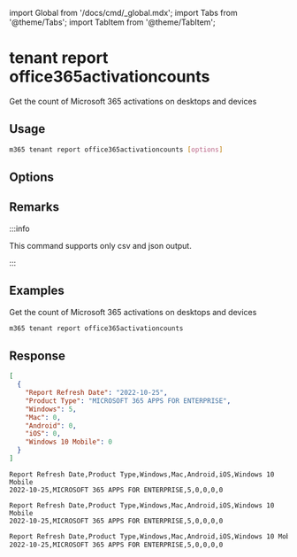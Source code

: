 <!-- DISCLAIMER: All secrets, passwords, and sensitive values in this document are examples only and not real credentials. -->
import Global from '/docs/cmd/_global.mdx';
import Tabs from '@theme/Tabs';
import TabItem from '@theme/TabItem';

# tenant report office365activationcounts

Get the count of Microsoft 365 activations on desktops and devices

## Usage

```sh
m365 tenant report office365activationcounts [options]
```

## Options

<Global />

## Remarks

:::info

This command supports only csv and json output.

:::

## Examples

Get the count of Microsoft 365 activations on desktops and devices

```sh
m365 tenant report office365activationcounts
```

## Response

<Tabs>
  <TabItem value="JSON">

  ```json
  [
    {
      "Report Refresh Date": "2022-10-25",
      "Product Type": "MICROSOFT 365 APPS FOR ENTERPRISE",
      "Windows": 5,
      "Mac": 0,
      "Android": 0,
      "iOS": 0,
      "Windows 10 Mobile": 0
    }
  ]
  ```

  </TabItem>
  <TabItem value="Text">

  ```text
  Report Refresh Date,Product Type,Windows,Mac,Android,iOS,Windows 10 Mobile
  2022-10-25,MICROSOFT 365 APPS FOR ENTERPRISE,5,0,0,0,0
  ```

  </TabItem>
  <TabItem value="CSV">

  ```csv
  Report Refresh Date,Product Type,Windows,Mac,Android,iOS,Windows 10 Mobile
  2022-10-25,MICROSOFT 365 APPS FOR ENTERPRISE,5,0,0,0,0
  ```

  </TabItem>
  <TabItem value="Markdown">

  ```md
  Report Refresh Date,Product Type,Windows,Mac,Android,iOS,Windows 10 Mobile
  2022-10-25,MICROSOFT 365 APPS FOR ENTERPRISE,5,0,0,0,0
  ```

  </TabItem>
</Tabs>
